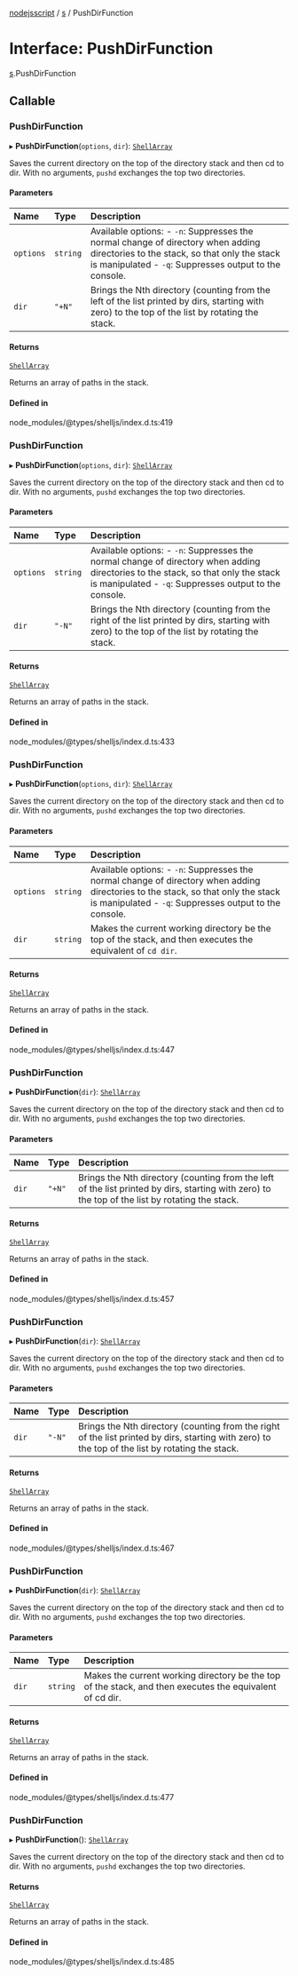 [nodejsscript](../README.md) / [s](../modules/s.md) / PushDirFunction

# Interface: PushDirFunction

[s](../modules/s.md).PushDirFunction

## Callable

### PushDirFunction

▸ **PushDirFunction**(`options`, `dir`): [`ShellArray`](../modules/s.md#shellarray)

Saves the current directory on the top of the directory stack and then cd to dir.
With no arguments, `pushd` exchanges the top two directories.

#### Parameters

| Name | Type | Description |
| :------ | :------ | :------ |
| `options` | `string` | Available options:        - `-n`: Suppresses the normal change of directory when adding directories                to the stack, so that only the stack is manipulated        - `-q`: Suppresses output to the console. |
| `dir` | ``"+N"`` | Brings the Nth directory (counting from the left of the list printed by dirs,                starting with zero) to the top of the list by rotating the stack. |

#### Returns

[`ShellArray`](../modules/s.md#shellarray)

Returns an array of paths in the stack.

#### Defined in

node_modules/@types/shelljs/index.d.ts:419

### PushDirFunction

▸ **PushDirFunction**(`options`, `dir`): [`ShellArray`](../modules/s.md#shellarray)

Saves the current directory on the top of the directory stack and then cd to dir.
With no arguments, `pushd` exchanges the top two directories.

#### Parameters

| Name | Type | Description |
| :------ | :------ | :------ |
| `options` | `string` | Available options:        - `-n`: Suppresses the normal change of directory when adding directories                to the stack, so that only the stack is manipulated        - `-q`: Suppresses output to the console. |
| `dir` | ``"-N"`` | Brings the Nth directory (counting from the right of the list printed by dirs,                starting with zero) to the top of the list by rotating the stack. |

#### Returns

[`ShellArray`](../modules/s.md#shellarray)

Returns an array of paths in the stack.

#### Defined in

node_modules/@types/shelljs/index.d.ts:433

### PushDirFunction

▸ **PushDirFunction**(`options`, `dir`): [`ShellArray`](../modules/s.md#shellarray)

Saves the current directory on the top of the directory stack and then cd to dir.
With no arguments, `pushd` exchanges the top two directories.

#### Parameters

| Name | Type | Description |
| :------ | :------ | :------ |
| `options` | `string` | Available options:        - `-n`: Suppresses the normal change of directory when adding directories                to the stack, so that only the stack is manipulated        - `-q`: Suppresses output to the console. |
| `dir` | `string` | Makes the current working directory be the top of the stack,                and then executes the equivalent of `cd dir`. |

#### Returns

[`ShellArray`](../modules/s.md#shellarray)

Returns an array of paths in the stack.

#### Defined in

node_modules/@types/shelljs/index.d.ts:447

### PushDirFunction

▸ **PushDirFunction**(`dir`): [`ShellArray`](../modules/s.md#shellarray)

Saves the current directory on the top of the directory stack and then cd to dir.
With no arguments, `pushd` exchanges the top two directories.

#### Parameters

| Name | Type | Description |
| :------ | :------ | :------ |
| `dir` | ``"+N"`` | Brings the Nth directory (counting from the left of the list printed by dirs,            starting with zero) to the top of the list by rotating the stack. |

#### Returns

[`ShellArray`](../modules/s.md#shellarray)

Returns an array of paths in the stack.

#### Defined in

node_modules/@types/shelljs/index.d.ts:457

### PushDirFunction

▸ **PushDirFunction**(`dir`): [`ShellArray`](../modules/s.md#shellarray)

Saves the current directory on the top of the directory stack and then cd to dir.
With no arguments, `pushd` exchanges the top two directories.

#### Parameters

| Name | Type | Description |
| :------ | :------ | :------ |
| `dir` | ``"-N"`` | Brings the Nth directory (counting from the right of the list printed by dirs,            starting with zero) to the top of the list by rotating the stack. |

#### Returns

[`ShellArray`](../modules/s.md#shellarray)

Returns an array of paths in the stack.

#### Defined in

node_modules/@types/shelljs/index.d.ts:467

### PushDirFunction

▸ **PushDirFunction**(`dir`): [`ShellArray`](../modules/s.md#shellarray)

Saves the current directory on the top of the directory stack and then cd to dir.
With no arguments, `pushd` exchanges the top two directories.

#### Parameters

| Name | Type | Description |
| :------ | :------ | :------ |
| `dir` | `string` | Makes the current working directory be the top of the stack,            and then executes the equivalent of cd dir. |

#### Returns

[`ShellArray`](../modules/s.md#shellarray)

Returns an array of paths in the stack.

#### Defined in

node_modules/@types/shelljs/index.d.ts:477

### PushDirFunction

▸ **PushDirFunction**(): [`ShellArray`](../modules/s.md#shellarray)

Saves the current directory on the top of the directory stack and then cd to dir.
With no arguments, `pushd` exchanges the top two directories.

#### Returns

[`ShellArray`](../modules/s.md#shellarray)

Returns an array of paths in the stack.

#### Defined in

node_modules/@types/shelljs/index.d.ts:485
